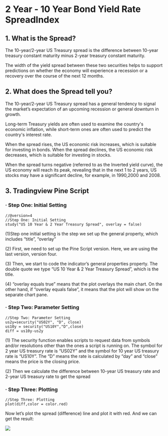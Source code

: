 # 2 Year - 10 Year Bond Yield Rate SpreadIndex

## 1. What is the Spread?

The 10-year/2-year US Treasury spread is the difference between 10-year treasury constant maturity minus 2-year treasury constant maturity.

The width of the yield spread between these two securities helps to support predictions on whether the economy will experience a recession or a recovery over the course of the next 12 months.


## 2. What does the Spread tell you?

The 10-year/2-year US Treasury spread has a general tendency to signal the market’s  expectation of an upcoming recession or general downturn in growth.

Long-term Treasury yields are often used to examine the country's economic inflation, while short-term ones are often used to predict the country's interest rate. 

When the spread rises, the US economic risk increases, which is suitable for investing in bonds.  When the spread declines, the US economic risk decreases, which is suitable for investing in stocks.  

When the spread turns negative (referred to as the Inverted yield curve), the US economy will reach its peak, revealing that in the next 1 to 2 years, US stocks may have a significant decline, for example, in 1990,2000 and 2008.


## 3. Tradingview Pine Script

### · Step One: Initial Setting

    //@version=4
    //Step One: Initial Setting
    study("US 10 Year & 2 Year Treasury Spread", overlay = false)	

(1)Step one initial setting is the step we set up the general property, which includes “title”, “overlay”

(2) First, we need to set up the Pine Script version. Here, we are using the last version, version four.

(3) Then, we start to code the indicator’s general properties property. The double quote we type “US 10 Year & 2 Year Treasury Spread”, which is the title.

(4) “overlay equals true” means that the plot overlays the main chart. On the other hand, if “overlay equals false”, it means that the plot will show on the separate chart pane.

### · Step Two: Parameter Setting

    //Step Two: Parameter Setting
    us2y=security("US02Y", "D", close)
    us10y = security("US10Y","D",close)
    diff = us10y-us2y

(1)  The security function enables scripts to request data from symbols and/or resolutions other than the ones a script is running on. The symbol for 2 year US treasury rate is “US02Y” and the symbol for 10 year US treasury rate is “US10Y”. The “D” means the rate is calculated by “day” and “close” means the price is the closing price.

(2) Then we calculate the difference between 10-year US treasury rate and 2-year US treasury rate to get the spread

### · Step Three: Plotting

    //Step Three: Plotting
    plot(diff,color = color.red)

Now let’s plot the spread (difference) line and plot it with red. And we can get the result:

![](image/Spread.png)




